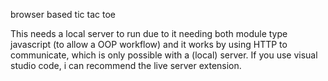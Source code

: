 browser based tic tac toe

This needs a local server to run due to it needing both module type javascript (to allow a OOP workflow) and it works by using HTTP to communicate, which is only possible with a (local) server. If you use visual studio code, i can recommend the live server extension.
